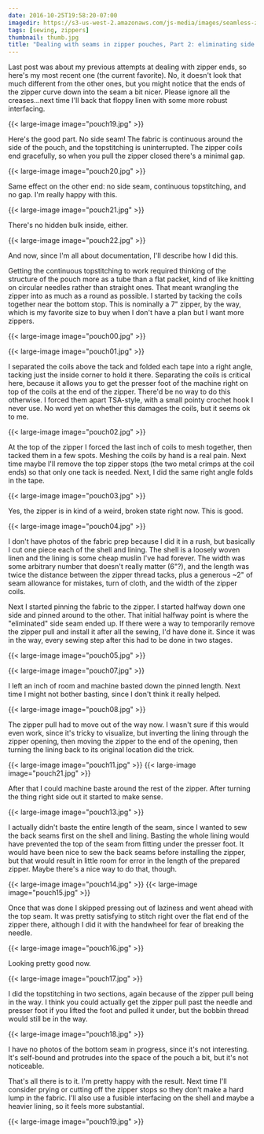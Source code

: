 ```yaml
---
date: 2016-10-25T19:58:20-07:00
imagedir: https://s3-us-west-2.amazonaws.com/js-media/images/seamless-zip-pouch
tags: [sewing, zippers]
thumbnail: thumb.jpg
title: "Dealing with seams in zipper pouches, Part 2: eliminating side seams"
---
```


Last post was about my previous attempts at dealing with zipper ends, so here's my most recent one (the current favorite). No, it doesn't look that much different from the other ones, but you might notice that the ends of the zipper curve down into the seam a bit nicer. Please ignore all the creases...next time I'll back that floppy linen with some more robust interfacing.

{{< large-image image="pouch19.jpg" >}}

Here's the good part. No side seam! The fabric is continuous around the side of the pouch, and the topstitching is uninterrupted. The zipper coils end gracefully, so when you pull the zipper closed there's a minimal gap.

{{< large-image image="pouch20.jpg" >}}

Same effect on the other end: no side seam, continuous topstitching, and no gap. I'm really happy with this.

{{< large-image image="pouch21.jpg" >}}

There's no hidden bulk inside, either.

{{< large-image image="pouch22.jpg" >}}

And now, since I'm all about documentation, I'll describe how I did this.

Getting the continuous topstitching to work required thinking of the structure of the pouch more as a tube than a flat packet, kind of like knitting on circular needles rather than straight ones. That meant wrangling the zipper into as much as a round as possible. I started by tacking the coils together near the bottom stop. This is nominally a 7" zipper, by the way, which is my favorite size to buy when I don't have a plan but I want more zippers.

{{< large-image image="pouch00.jpg" >}}

{{< large-image image="pouch01.jpg" >}}

I separated the coils above the tack and folded each tape into a right angle, tacking just the inside corner to hold it there. Separating the coils is critical here, because it allows you to get the presser foot of the machine right on top of the coils at the end of the zipper. There'd be no way to do this otherwise. I forced them apart TSA-style, with a small pointy crochet hook I never use. No word yet on whether this damages the coils, but it seems ok to me.

{{< large-image image="pouch02.jpg" >}}

At the top of the zipper I forced the last inch of coils to mesh together, then tacked them in a few spots. Meshing the coils by hand is a real pain. Next time maybe I'll remove the top zipper stops (the two metal crimps at the coil ends) so that only one tack is needed. Next, I did the same right angle folds in the tape.

{{< large-image image="pouch03.jpg" >}}

Yes, the zipper is in kind of a weird, broken state right now. This is good.

{{< large-image image="pouch04.jpg" >}}

I don't have photos of the fabric prep because I did it in a rush, but basically I cut one piece each of the shell and lining. The shell is a loosely woven linen and the lining is some cheap muslin I've had forever. The width was some arbitrary number that doesn't really matter (6"?), and the length was twice the distance between the zipper thread tacks, plus a generous ~2" of seam allowance for mistakes, turn of cloth, and the width of the zipper coils.

Next I started pinning the fabric to the zipper. I started halfway down one side and pinned around to the other. That initial halfway point is where the "eliminated" side seam ended up. If there were a way to temporarily remove the zipper pull and install it after all the sewing, I'd have done it. Since it was in the way, every sewing step after this had to be done in two stages.

{{< large-image image="pouch05.jpg" >}}

{{< large-image image="pouch07.jpg" >}}

I left an inch of room and machine basted down the pinned length. Next time I might not bother basting, since I don't think it really helped.

{{< large-image image="pouch08.jpg" >}}

The zipper pull had to move out of the way now. I wasn't sure if this would even work, since it's tricky to visualize, but inverting the lining through the zipper opening, then moving the zipper to the end of the opening, then turning the lining back to its original location did the trick.

{{< large-image image="pouch11.jpg" >}}
{{< large-image image="pouch21.jpg" >}}

After that I could machine baste around the rest of the zipper. After turning the thing right side out it started to make sense.

{{< large-image image="pouch13.jpg" >}}

I actually didn't baste the entire length of the seam, since I wanted to sew the back seams first on the shell and lining. Basting the whole lining would have prevented the top of the seam from fitting under the presser foot. It would have been nice to sew the back seams before installing the zipper, but that would result in little room for error in the length of the prepared zipper. Maybe there's a nice way to do that, though.

{{< large-image image="pouch14.jpg" >}}
{{< large-image image="pouch15.jpg" >}}

Once that was done I skipped pressing out of laziness and went ahead with the top seam. It was pretty satisfying to stitch right over the flat end of the zipper there, although I did it with the handwheel for fear of breaking the needle.

{{< large-image image="pouch16.jpg" >}}

Looking pretty good now.

{{< large-image image="pouch17.jpg" >}}

I did the topstitching in two sections, again because of the zipper pull being in the way. I think you could actually get the zipper pull past the needle and presser foot if you lifted the foot and pulled it under, but the bobbin thread would still be in the way.

{{< large-image image="pouch18.jpg" >}}

I have no photos of the bottom seam in progress, since it's not interesting. It's self-bound and protrudes into the space of the pouch a bit, but it's not noticeable.

That's all there is to it. I'm pretty happy with the result. Next time I'll consider prying or cutting off the zipper stops so they don't make a hard lump in the fabric. I'll also use a fusible interfacing on the shell and maybe a heavier lining, so it feels more substantial.

{{< large-image image="pouch19.jpg" >}}
